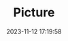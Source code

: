 ---
weight: 1
images:
- /images/edited/207.jpeg
title: Picture
date: 2023-11-12 17:19:58
tags: [luminar neo,work,dog,person]
---